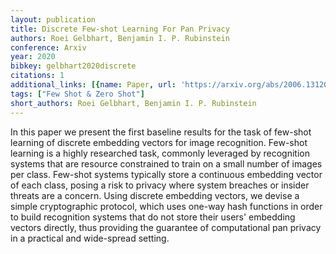 ```yaml
---
layout: publication
title: Discrete Few-shot Learning For Pan Privacy
authors: Roei Gelbhart, Benjamin I. P. Rubinstein
conference: Arxiv
year: 2020
bibkey: gelbhart2020discrete
citations: 1
additional_links: [{name: Paper, url: 'https://arxiv.org/abs/2006.13120'}]
tags: ["Few Shot & Zero Shot"]
short_authors: Roei Gelbhart, Benjamin I. P. Rubinstein
---
```

In this paper we present the first baseline results for the task of few-shot
learning of discrete embedding vectors for image recognition. Few-shot learning
is a highly researched task, commonly leveraged by recognition systems that are
resource constrained to train on a small number of images per class. Few-shot
systems typically store a continuous embedding vector of each class, posing a
risk to privacy where system breaches or insider threats are a concern. Using
discrete embedding vectors, we devise a simple cryptographic protocol, which
uses one-way hash functions in order to build recognition systems that do not
store their users' embedding vectors directly, thus providing the guarantee of
computational pan privacy in a practical and wide-spread setting.